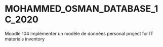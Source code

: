 # MOHAMMED_OSMAN_DATABASE_1C_2020
Moodle 104 Implémenter un modèle de données 
personal project for IT materials inventory 
